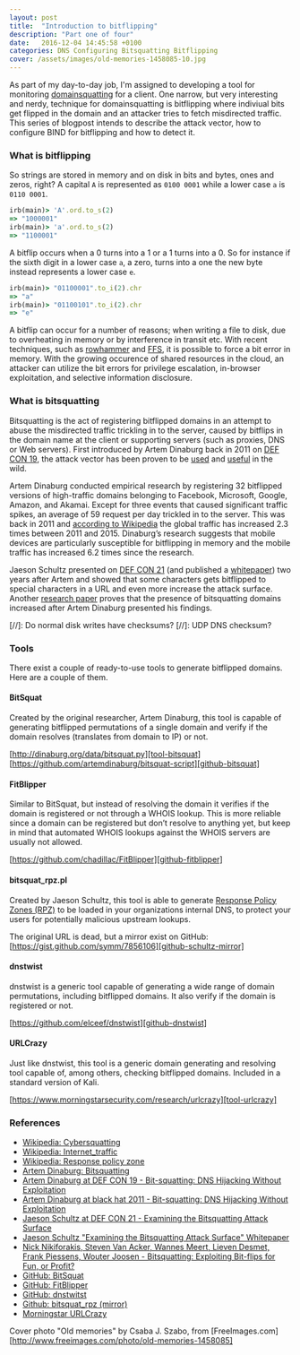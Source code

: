 ```yaml
---
layout: post
title:  "Introduction to bitflipping"
description: "Part one of four"
date:   2016-12-04 14:45:58 +0100
categories: DNS Configuring Bitsquatting Bitflipping
cover: /assets/images/old-memories-1458085-10.jpg
---
```


As part of my day-to-day job, I'm assigned to developing a tool for monitoring [domainsquatting][wiki-cybersquatting] for a client. One narrow, but very interesting and nerdy, technique for domainsquatting is bitflipping where indiviual bits get flipped in the domain and an attacker tries to fetch misdirected traffic. This series of blogpost intends to describe the attack vector, how to configure BIND for bitflipping and how to detect it.

### What is bitflipping
So strings are stored in memory and on disk in bits and bytes, ones and zeros, right? A capital `A` is represented as `0100 0001` while a lower case `a` is `0110 0001`.

```ruby
irb(main)> 'A'.ord.to_s(2)
=> "1000001"
irb(main)> 'a'.ord.to_s(2)
=> "1100001"
```

A bitflip occurs when a 0 turns into a 1 or a 1 turns into a 0. So for instance if the sixth digit in a lower case `a`, a zero, turns into a one the new byte instead represents a lower case `e`.

```ruby
irb(main)> "01100001".to_i(2).chr
=> "a"
irb(main)> "01100101".to_i(2).chr
=> "e"
```

A bitflip can occur for a number of reasons; when writing a file to disk, due to overheating in memory or by interference in transit etc. With recent techniques, such as [rowhammer][googlezero-rowhammer] and [FFS][usenix-ffs], it is possible to force a bit error in memory. With the growing occurence of shared resources in the cloud, an attacker can utilize the bit errors for privilege escalation, in-browser exploitation, and selective information disclosure.

### What is bitsquatting
Bitsquatting is the act of registering bitflipped domains in an attempt to abuse the misdirected traffic trickling in to the server, caused by bitflips in the domain name at the client or supporting servers (such as proxies, DNS or Web servers). First introduced by Artem Dinaburg back in 2011 on [DEF CON 19][dinaburg-defcon19], the attack vector has been proven to be [used][bitsquatting_www2013] and [useful][schultz-defcon21] in the wild.

Artem Dinaburg conducted empirical research by registering 32 bitflipped versions of high-traffic domains belonging to Facebook, Microsoft, Google, Amazon, and Akamai. Except for three events that caused significant traffic spikes, an average of 59 request per day trickled in to the server. This was back in 2011 and [according to Wikipedia][wiki-traffic] the global traffic has increased 2.3 times between 2011 and 2015. Dinaburg’s research suggests that mobile devices are particularly susceptible for bitflipping in memory and the mobile traffic has increased 6.2 times since the research.

Jaeson Schultz presented on [DEF CON 21][schultz-defcon21] (and published a [whitepaper][schultz-whitepaper]) two years after Artem and showed that some characters gets bitflipped to special characters in a URL and even more increase the attack surface. Another [research paper][bitsquatting_www2013] proves that the presence of bitsquatting domains increased after Artem Dinaburg presented his findings.

[//]: Do normal disk writes have checksums?
[//]: UDP DNS checksum?


### Tools
There exist a couple of ready-to-use tools to generate bitflipped domains. Here are a couple of them.

#### BitSquat
Created by the original researcher, Artem Dinaburg, this tool is capable of generating bitflipped permutations of a single domain and verify if the domain resolves (translates from domain to IP) or not.

[http://dinaburg.org/data/bitsquat.py][tool-bitsquat]  
[https://github.com/artemdinaburg/bitsquat-script][github-bitsquat]


#### FitBlipper
Similar to BitSquat, but instead of resolving the domain it verifies if the domain is registered or not through a WHOIS lookup. This is more reliable since a domain can be registered but don’t resolve to anything yet, but keep in mind that automated WHOIS lookups against the WHOIS servers are usually not allowed.

[https://github.com/chadillac/FitBlipper][github-fitblipper]

#### bitsquat_rpz.pl
Created by Jaeson Schultz, this tool is able to generate [Response Policy Zones (RPZ)][wiki-rpz] to be loaded in your organizations internal DNS, to protect your users for potentially malicious upstream lookups.

The original URL is dead, but a mirror exist on GitHub: [https://gist.github.com/symm/7856106][github-schultz-mirror]

#### dnstwist
dnstwist is a generic tool capable of generating a wide range of domain permutations, including bitflipped domains. It also verify if the domain is registered or not.

[https://github.com/elceef/dnstwist][github-dnstwist]

#### URLCrazy
Just like dnstwist, this tool is a generic domain generating and resolving tool capable of, among others, checking bitflipped domains. Included in a standard version of Kali.

[https://www.morningstarsecurity.com/research/urlcrazy][tool-urlcrazy]

### References
* [Wikipedia: Cybersquatting][wiki-cybersquatting]
* [Wikipedia: Internet_traffic][wiki-traffic]
* [Wikipedia: Response policy zone][wiki-rpz]
* [Artem Dinaburg: Bitsquatting][dinaburg-bitsquatting]
* [Artem Dinaburg at DEF CON 19 - Bit-squatting: DNS Hijacking Without Exploitation][dinaburg-defcon19]
* [Artem Dinaburg at black hat 2011 - Bit-squatting: DNS Hijacking Without Exploitation][dinaburg-blackhat2011]
* [Jaeson Schultz at DEF CON 21 - Examining the Bitsquatting Attack Surface][schultz-defcon21]
* [Jaeson Schultz "Examining the Bitsquatting Attack Surface" Whitepaper][schultz-whitepaper]
* [Nick Nikiforakis, Steven Van Acker, Wannes Meert, Lieven Desmet, Frank Piessens, Wouter Joosen - Bitsquatting: Exploiting Bit-flips for Fun, or Profit?][bitsquatting_www2013]
* [GitHub: BitSquat][github-bitsquat]
* [GitHub: FitBlipper][github-fitblipper]
* [GitHub: dnstwitst][github-dnstwist]
* [Github: bitsquat_rpz (mirror)][schultz-bitsquat_rpz]
* [Morningstar URLCrazy][tool-urlcrazy]

Cover photo "Old memories" by Csaba J. Szabo, from [FreeImages.com][http://www.freeimages.com/photo/old-memories-1458085]

[wiki-cybersquatting]: https://en.wikipedia.org/wiki/Cybersquatting
[wiki-traffic]: https://en.m.wikipedia.org/wiki/Internet_traffic#Global_Internet_traffic
[wiki-rpz]: https://en.wikipedia.org/wiki/Response_policy_zone
[github-bitsquat]: https://github.com/artemdinaburg/bitsquat-script
[tool-bitsquat]: http://dinaburg.org/data/bitsquat.py
[github-fitblipper]: https://github.com/chadillac/FitBlipper
[github-dnstwist]: https://github.com/elceef/dnstwist
[tool-urlcrazy]: https://www.morningstarsecurity.com/research/urlcrazy
[dinaburg-bitsquatting]: http://dinaburg.org/bitsquatting.html
[dinaburg-defcon19]: https://www.youtube.com/watch?v=lZ8s1JwtNas
[dinaburg-blackhat2011]: https://www.youtube.com/watch?v=_si0FYl_IOA/
[schultz-defcon21]: https://www.youtube.com/watch?v=j2FVFVHVvgg
[schultz-bitsquat_rpz]: http://data.0xfeedcafe.com/bitsquat_rpz.pl
[schultz-whitepaper]: http://blogs.cisco.com/wp-content/uploads/Schultz-Examining_the_Bitsquatting_Attack_Surface-whitepaper.pdf
[github-schultz-mirror]: https://gist.github.com/symm/7856106
[bitsquatting_www2013]: https://securitee.org/files/bitsquatting_www2013.pdf
[wikipedia-rowhammer]: https://en.wikipedia.org/wiki/Row_hammer
[googlezero-rowhammer]: https://googleprojectzero.blogspot.co.uk/2015/03/exploiting-dram-rowhammer-bug-to-gain.html
[usenix-ffs]: https://www.usenix.org/system/files/conference/usenixsecurity16/sec16_paper_razavi.pdf
